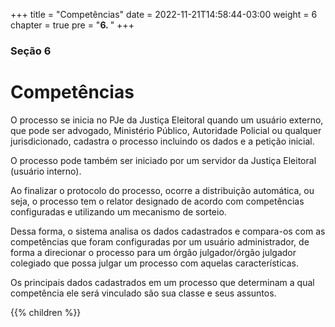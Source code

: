+++
title = "Competências"
date = 2022-11-21T14:58:44-03:00
weight = 6
chapter = true
pre = "<b>6. </b>"
+++

### Seção 6

# Competências

O processo se inicia no PJe da Justiça Eleitoral quando um usuário externo, que pode ser advogado, Ministério Público, Autoridade Policial ou qualquer jurisdicionado, cadastra o processo incluindo os dados e a petição inicial.

O processo pode também ser iniciado por um servidor da Justiça Eleitoral (usuário interno).

Ao finalizar o protocolo do processo, ocorre a distribuição automática, ou seja, o processo tem o relator designado de acordo com competências configuradas e utilizando um mecanismo de sorteio.

Dessa forma, o sistema analisa os dados cadastrados e compara-os com as competências que foram configuradas por um usuário administrador, de forma a direcionar o processo para um órgão julgador/órgão julgador colegiado que possa julgar um processo com aquelas características. 

Os principais dados cadastrados em um processo que determinam a qual competência ele será vinculado são sua classe e seus assuntos.

{{% children  %}}
